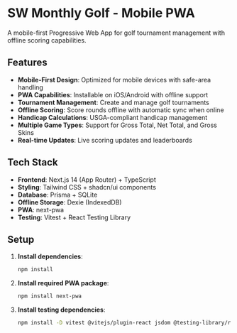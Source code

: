 # SW Monthly Golf - Mobile PWA

A mobile-first Progressive Web App for golf tournament management with offline scoring capabilities.

## Features

- **Mobile-First Design**: Optimized for mobile devices with safe-area handling
- **PWA Capabilities**: Installable on iOS/Android with offline support
- **Tournament Management**: Create and manage golf tournaments
- **Offline Scoring**: Score rounds offline with automatic sync when online
- **Handicap Calculations**: USGA-compliant handicap management
- **Multiple Game Types**: Support for Gross Total, Net Total, and Gross Skins
- **Real-time Updates**: Live scoring updates and leaderboards

## Tech Stack

- **Frontend**: Next.js 14 (App Router) + TypeScript
- **Styling**: Tailwind CSS + shadcn/ui components
- **Database**: Prisma + SQLite
- **Offline Storage**: Dexie (IndexedDB)
- **PWA**: next-pwa
- **Testing**: Vitest + React Testing Library

## Setup

1. **Install dependencies**:
   ```bash
   npm install
   ```

2. **Install required PWA package**:
   ```bash
   npm install next-pwa
   ```

3. **Install testing dependencies**:
   ```bash
   npm install -D vitest @vitejs/plugin-react jsdom @testing-library/react @testing-library/jest-dom
   